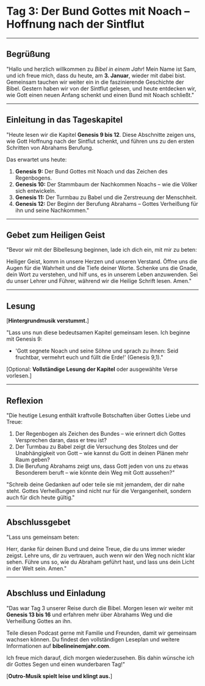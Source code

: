 # **Tag 3: Der Bund Gottes mit Noach – Hoffnung nach der Sintflut**

---

## **Begrüßung**

"Hallo und herzlich willkommen zu *Bibel in einem Jahr*! Mein Name ist Sam, und ich freue mich, dass du heute, am **3. Januar**, wieder mit dabei bist. Gemeinsam tauchen wir weiter ein in die faszinierende Geschichte der Bibel. Gestern haben wir von der Sintflut gelesen, und heute entdecken wir, wie Gott einen neuen Anfang schenkt und einen Bund mit Noach schließt."

---

## **Einleitung in das Tageskapitel**

"Heute lesen wir die Kapitel **Genesis 9 bis 12**. Diese Abschnitte zeigen uns, wie Gott Hoffnung nach der Sintflut schenkt, und führen uns zu den ersten Schritten von Abrahams Berufung.

Das erwartet uns heute:

1. **Genesis 9:** Der Bund Gottes mit Noach und das Zeichen des Regenbogens.  
2. **Genesis 10:** Der Stammbaum der Nachkommen Noachs – wie die Völker sich entwickeln.  
3. **Genesis 11:** Der Turmbau zu Babel und die Zerstreuung der Menschheit.  
4. **Genesis 12:** Der Beginn der Berufung Abrahams – Gottes Verheißung für ihn und seine Nachkommen."

---

## **Gebet zum Heiligen Geist**

"Bevor wir mit der Bibellesung beginnen, lade ich dich ein, mit mir zu beten:

Heiliger Geist, komm in unsere Herzen und unseren Verstand. Öffne uns die Augen für die Wahrheit und die Tiefe deiner Worte. Schenke uns die Gnade, dein Wort zu verstehen, und hilf uns, es in unserem Leben anzuwenden. Sei du unser Lehrer und Führer, während wir die Heilige Schrift lesen. Amen."

---

## **Lesung**

[**Hintergrundmusik verstummt.**]

"Lass uns nun diese bedeutsamen Kapitel gemeinsam lesen. Ich beginne mit Genesis 9:

- 'Gott segnete Noach und seine Söhne und sprach zu ihnen: Seid fruchtbar, vermehrt euch und füllt die Erde!' (Genesis 9,1)."

[Optional: **Vollständige Lesung der Kapitel** oder ausgewählte Verse vorlesen.]

---

## **Reflexion**

"Die heutige Lesung enthält kraftvolle Botschaften über Gottes Liebe und Treue:

1. Der Regenbogen als Zeichen des Bundes – wie erinnert dich Gottes Versprechen daran, dass er treu ist?  
2. Der Turmbau zu Babel zeigt die Versuchung des Stolzes und der Unabhängigkeit von Gott – wie kannst du Gott in deinen Plänen mehr Raum geben?  
3. Die Berufung Abrahams zeigt uns, dass Gott jeden von uns zu etwas Besonderem beruft – wie könnte dein Weg mit Gott aussehen?"

"Schreib deine Gedanken auf oder teile sie mit jemandem, der dir nahe steht. Gottes Verheißungen sind nicht nur für die Vergangenheit, sondern auch für dich heute gültig."

---

## **Abschlussgebet**

"Lass uns gemeinsam beten:

Herr, danke für deinen Bund und deine Treue, die du uns immer wieder zeigst. Lehre uns, dir zu vertrauen, auch wenn wir den Weg noch nicht klar sehen. Führe uns so, wie du Abraham geführt hast, und lass uns dein Licht in der Welt sein. Amen."

---

## **Abschluss und Einladung**

"Das war Tag 3 unserer Reise durch die Bibel. Morgen lesen wir weiter mit **Genesis 13 bis 16** und erfahren mehr über Abrahams Weg und die Verheißung Gottes an ihn.

Teile diesen Podcast gerne mit Familie und Freunden, damit wir gemeinsam wachsen können. Du findest den vollständigen Leseplan und weitere Informationen auf **bibelineinemjahr.com**.

Ich freue mich darauf, dich morgen wiederzusehen. Bis dahin wünsche ich dir Gottes Segen und einen wunderbaren Tag!"

[**Outro-Musik spielt leise und klingt aus.**]  
